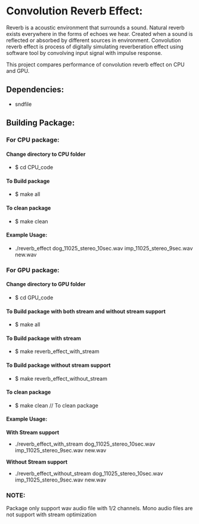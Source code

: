 # Convolution Reverb Effect:

Reverb is a acoustic environment that surrounds a sound. Natural reverb exists everywhere in the forms of echoes we hear.
Created when a sound is reflected or absorbed by different sources in environment. Convolution reverb effect is process
of digitally simulating reverberation effect using software tool by convolving input signal with impulse response.

This project compares performance of convolution reverb effect on CPU and GPU. 

## Dependencies:
- sndfile


## Building Package:
### For CPU package:
#### Change directory to CPU folder
- $ cd CPU_code  

#### To Build package
- $ make all

#### To clean package
- $ make clean

#### Example Usage:
 - ./reverb_effect dog_11025_stereo_10sec.wav imp_11025_stereo_9sec.wav new.wav

### For GPU package:
#### Change directory to GPU folder
- $ cd GPU_code 

#### To Build package with both stream and without stream support
- $ make all

#### To Build package with stream
- $ make reverb_effect_with_stream 

#### To Build package without stream support
- $ make reverb_effect_without_stream

#### To clean package
- $ make clean // To clean package


#### Example Usage:
**With Stream support**
 - ./reverb_effect_with_stream dog_11025_stereo_10sec.wav imp_11025_stereo_9sec.wav new.wav

**Without Stream support**
 - ./reverb_effect_without_stream dog_11025_stereo_10sec.wav imp_11025_stereo_9sec.wav new.wav

### NOTE:
Package only support wav audio file with 1/2 channels. 
Mono audio files are not support with stream optimization




